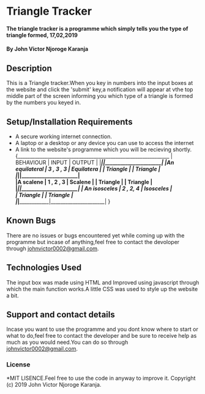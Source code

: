 # Triangle Tracker
#### The triangle tracker is a programme which simply tells you the type of triangle formed, 17,02,2019
#### By John Victor Njoroge Karanja
## Description
This is a Triangle tracker.When you key in numbers into the input boxes at the website and click the 'submit' key,a notification will appear at vthe top middle part of the screen informing you which type of a triangle is formed by the numbers you keyed in. 
## Setup/Installation Requirements
* A secure working internet connection.
* A laptop or a desktop or any device you can use to access the internet
* A link to the website's programme which you will be recieving shortly.
{______________________________________________________________
| BEHAVIOUR       |           INPUT    |        OUTPUT        |
|_________________|____________________|______________________|
|An equilateral   |  3 , 3 , 3         | Equilatera           |
|  Triangle       |                    |     Triangle         |
|_________________|____________________|______________________|  
|A scalene        |   1 , 2 , 3        |  Scalene             | 
|   Triangle      |                    |    Triangle          |  
|_________________|____________________|______________________|
| An isosceles    |   2 , 2, 4         |   Isosceles          |  
|    Triangle     |                    |     Triangle         |  
|_________________|____________________|______________________|
}
## Known Bugs
There are no issues or bugs encountered yet while coming up with the programme but incase of anything,feel free to contact the devoloper through johnvictor0002@gmail.com. 
## Technologies Used
The input box was made using HTML and Improved using javascript through which the main function works.A little CSS was used to style up the website a bit.
## Support and contact details
Incase you want to use the programme and you dont know where to start or what to do,feel free to contact the developer and be sure to receive help as much as you would need.You can do so through johnvictor0002@gmail.com.
### License
*MIT LISENCE.Feel free to use the code in anyway to improve it.
Copyright (c) 2019 John Victor Njoroge Karanja.
